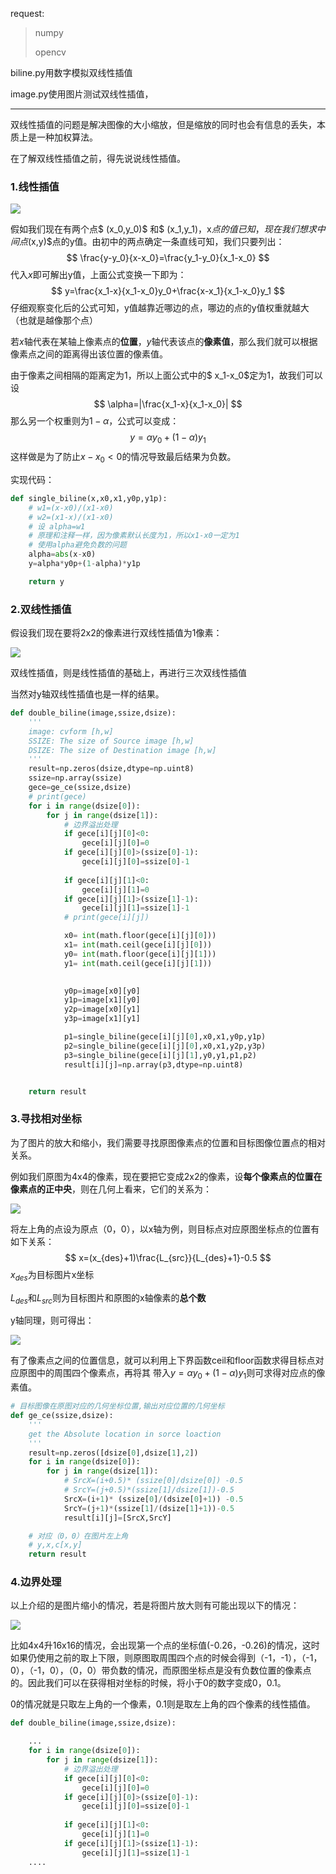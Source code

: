 request:

> numpy
>
> opencv

biline.py用数字模拟双线性插值

image.py使用图片测试双线性插值，



------



双线性插值的问题是解决图像的大小缩放，但是缩放的同时也会有信息的丢失，本质上是一种加权算法。



在了解双线性插值之前，得先说说线性插值。

### 1.线性插值



![](\data\bxy.jpg)

假如我们现在有两个点$ (x_0,y_0)$ 和$ (x_1,y_1)$，$x$点的值已知，现在我们想求中间点$(x,y)$点的y值。由初中的两点确定一条直线可知，我们只要列出：
$$
\frac{y-y_0}{x-x_0}=\frac{y_1-y_0}{x_1-x_0}
$$
代入$x$即可解出y值，上面公式变换一下即为：
$$
y=\frac{x_1-x}{x_1-x_0}y_0+\frac{x-x_1}{x_1-x_0}y_1
$$
仔细观察变化后的公式可知，y值越靠近哪边的点，哪边的点的y值权重就越大（也就是越像那个点）



若$x$轴代表在某轴上像素点的**位置**，$y$轴代表该点的**像素值**，那么我们就可以根据像素点之间的距离得出该位置的像素值。

由于像素之间相隔的距离定为1，所以上面公式中的$ x_1-x_0$定为1，故我们可以设
$$
\alpha=|\frac{x_1-x}{x_1-x_0}|
$$
那么另一个权重则为$1-\alpha$，公式可以变成：
$$
y=\alpha y_0+(1-\alpha)y_1
$$
这样做是为了防止$x-x_0<0$的情况导致最后结果为负数。

实现代码：

````python
def single_biline(x,x0,x1,y0p,y1p):
    # w1=(x-x0)/(x1-x0)
    # w2=(x1-x)/(x1-x0)
    # 设 alpha=w1
    # 原理和注释一样，因为像素默认长度为1，所以x1-x0一定为1
    # 使用alpha避免负数的问题
    alpha=abs(x-x0)
    y=alpha*y0p+(1-alpha)*y1p

    return y
````



### 2.双线性插值

假设我们现在要将2x2的像素进行双线性插值为1像素：

![](\data\btu.jpg)

双线性插值，则是线性插值的基础上，再进行三次双线性插值

当然对y轴双线性插值也是一样的结果。



````python
def double_biline(image,ssize,dsize):
    '''
    image: cvform [h,w]
    SSIZE: The size of Source image [h,w]
    DSIZE: The size of Destination image [h,w]
    '''
    result=np.zeros(dsize,dtype=np.uint8)
    ssize=np.array(ssize)
    gece=ge_ce(ssize,dsize)
    # print(gece)
    for i in range(dsize[0]):
        for j in range(dsize[1]):
            # 边界溢出处理
            if gece[i][j][0]<0:
                gece[i][j][0]=0
            if gece[i][j][0]>(ssize[0]-1):
                gece[i][j][0]=ssize[0]-1
             
            if gece[i][j][1]<0:
                gece[i][j][1]=0
            if gece[i][j][1]>(ssize[1]-1):
                gece[i][j][1]=ssize[1]-1
            # print(gece[i][j])

            x0= int(math.floor(gece[i][j][0]))
            x1= int(math.ceil(gece[i][j][0]))
            y0= int(math.floor(gece[i][j][1]))
            y1= int(math.ceil(gece[i][j][1]))

                
            y0p=image[x0][y0]
            y1p=image[x1][y0]
            y2p=image[x0][y1]
            y3p=image[x1][y1]

            p1=single_biline(gece[i][j][0],x0,x1,y0p,y1p)
            p2=single_biline(gece[i][j][0],x0,x1,y2p,y3p)
            p3=single_biline(gece[i][j][1],y0,y1,p1,p2)
            result[i][j]=np.array(p3,dtype=np.uint8)


    return result
````



### 3.寻找相对坐标

为了图片的放大和缩小，我们需要寻找原图像素点的位置和目标图像位置点的相对关系。

例如我们原图为4x4的像素，现在要把它变成2x2的像素，设**每个像素点的位置在像素点的正中央**，则在几何上看来，它们的关系为：

![](\data\bpic.jpg)

将左上角的点设为原点（0，0），以x轴为例，则目标点对应原图坐标点的位置有如下关系：
$$
x=(x_{des}+1)\frac{L_{src}}{L_{des}+1}-0.5
$$
$x_{des}$为目标图片x坐标

$L_{des}$和$L_{src}$则为目标图片和原图的x轴像素的**总个数**

y轴同理，则可得出：

![](\data\bchange.jpg)

有了像素点之间的位置信息，就可以利用上下界函数ceil和floor函数求得目标点对应原图中的周围四个像素点，再将其 带入$y=\alpha y_0+(1-\alpha)y_1$则可求得对应点的像素值。



```python
# 目标图像在原图对应的几何坐标位置,输出对应位置的几何坐标
def ge_ce(ssize,dsize):
    '''
    get the Absolute location in sorce loaction
    '''    
    result=np.zeros([dsize[0],dsize[1],2])
    for i in range(dsize[0]):   
        for j in range(dsize[1]):
            # SrcX=(i+0.5)* (ssize[0]/dsize[0]) -0.5
            # SrcY=(j+0.5)*(ssize[1]/dsize[1])-0.5
            SrcX=(i+1)* (ssize[0]/(dsize[0]+1)) -0.5
            SrcY=(j+1)*(ssize[1]/(dsize[1]+1))-0.5
            result[i][j]=[SrcX,SrcY]

    # 对应（0，0）在图片左上角
    # y,x,c[x,y]
    return result
```





### 4.边界处理

以上介绍的是图片缩小的情况，若是将图片放大则有可能出现以下的情况：

![](\data\bb.jpg)

比如4x4升16x16的情况，会出现第一个点的坐标值(-0.26，-0.26)的情况，这时如果仍使用之前的取上下限，则原图取周围四个点的时候会得到（-1，-1），（-1，0），（-1，0），（0，0）带负数的情况，而原图坐标点是没有负数位置的像素点的。因此我们可以在获得相对坐标的时候，将小于0的数字变成0，0.1。

0的情况就是只取左上角的一个像素，0.1则是取左上角的四个像素的线性插值。

```python
def double_biline(image,ssize,dsize):

    ...
    for i in range(dsize[0]):
        for j in range(dsize[1]):
            # 边界溢出处理
            if gece[i][j][0]<0:
                gece[i][j][0]=0
            if gece[i][j][0]>(ssize[0]-1):
                gece[i][j][0]=ssize[0]-1
             
            if gece[i][j][1]<0:
                gece[i][j][1]=0
            if gece[i][j][1]>(ssize[1]-1):
                gece[i][j][1]=ssize[1]-1
    ....
```

